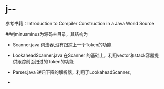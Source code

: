 # j--
参考书籍：Introduction to Compiler Construction in a Java World Source 

###jminusminus为源码主目录，其结构为
* Scanner.java 词法器,没有跟踪上一个Token的功能
* LookaheadScanner.java 在Scanner 的基础上，利用vector和stack容器提供跟踪前面扫过的Token的功能
* Parser.java 递归下降的解析器，利用了LookaheadScanner。

* 

